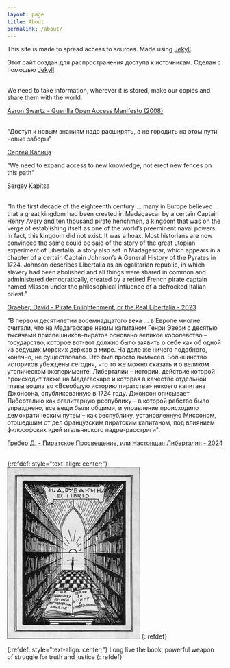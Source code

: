 ```yaml
---
layout: page
title: About
permalink: /about/
---
```


This site is made to spread access to sources. Made using [Jekyll](/en/jekyll).

Этот сайт создан для распространения доступа к источникам. Cделан с помощью [Jekyll](/ru/jekyll).
<br><br>

We need to take information, wherever it is stored, make our copies and share them with the world.

[Aaron Swartz - Guerilla Open Access Manifesto (2008)](https://archive.org/stream/GuerillaOpenAccessManifesto/Goamjuly2008_djvu.txt)
<br><br>

"Доступ к новым знаниям надо расширять, а не городить на этом пути новые заборы"

[Сергей Капица](/2023/09/22/kapitsa-intellectual-property.html)

"We need to expand access to new knowledge, not erect new fences on this path"

Sergey Kapitsa
<br><br>

"In the first decade of the eighteenth century ... many in Europe believed that a great kingdom had been created in Madagascar by a certain Captain Henry Avery and ten thousand pirate henchmen, a kingdom that was on the verge of establishing itself as one of the world’s preeminent naval powers. In fact, this kingdom did not exist. It was a hoax. Most historians are now convinced the same could be said of the story of the great utopian experiment of Libertalia, a story also set in Madagascar, which appears in a chapter of a certain Captain Johnson’s A General History of the Pyrates in 1724. Johnson describes Libertalia as an egalitarian republic, in which slavery had been abolished and all things were shared in common and administered democratically, created by a retired French pirate captain named Misson under the philosophical influence of a defrocked Italian priest."

[Graeber, David - 	Pirate Enlightenment, or the Real Libertalia - 2023](https://libgen.st/book/index.php?md5=2D9B649EC34630AD2CEAB3A731F7D344)

"В первом десятилетии восемнадцатого века ... в Европе многие считали, что на Мадагаскаре неким капитаном Генри Эвери с десятью тысячами приспешников-пиратов основано великое королевство – государство, которое вот-вот должно было заявить о себе как об одной из ведущих морских держав в мире. На деле же ничего подобного, конечно, не существовало. Это был просто вымысел. Большинство историков убеждены сегодня, что то же можно сказать и о великом утопическом эксперименте, Либерталии – истории, действие которой происходит также на Мадагаскаре и которая в качестве отдельной главы вошла во «Всеобщую историю пиратства» некоего капитана Джонсона, опубликованную в 1724 году. Джонсон описывает Либерталию как эгалитарную республику – в которой рабство было упразднено, все вещи были общими, и управление происходило демократическим путем – как республику, установленную Миссоном, отошедшим от дел французским пиратским капитаном, под влиянием философских идей итальянского падре-расстриги".

[Гребер Д. - Пиратское Просвещение, или Настоящая Либерталия - 2024](https://flibusta.is/b/789718)
<br><br>

{:refdef: style="text-align: center;"}
![Ex Libris](/images/ex-libris.jpg)
{: refdef}

{:refdef: style="text-align: center;"}
Long live the book, powerful weapon<br>
of struggle for truth and justice
{: refdef}